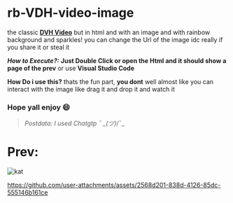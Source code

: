 # rb-VDH-video-image
the classic [**DVH Video**](https://www.youtube.com/watch?v=5mGuCdlCcNM) but in html and with an image and with rainbow background and sparkles! you can change the Url of the image idc really if you share it or steal it 

***How to Execute?:***
**Just Double Click or open the Html and it should show a page of the prev** or use **Visual Studio Code**

**How Do i use this?**
thats the fun part, **you dont** well almost like you can interact with the image like drag it and drop it and watch it 

### Hope yall enjoy 😄

> _Postdata: I used Chatgtp ¯ \_(ツ)_/¯_

# Prev:
![kat](https://github.com/user-attachments/assets/cfd95fa1-9841-4b0f-b8f2-aa75c0694955)

https://github.com/user-attachments/assets/2568d201-838d-4126-85dc-555146b161ce

